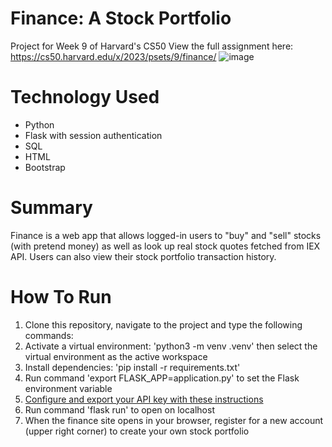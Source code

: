# Finance: A Stock Portfolio
Project for Week 9 of Harvard's CS50
View the full assignment here: https://cs50.harvard.edu/x/2023/psets/9/finance/
![image](https://github.com/muffymn/finance.github.io/assets/110353148/e97ef711-86b0-47e6-8dcd-9241480d0b16)

# Technology Used
* Python
* Flask with session authentication
* SQL
* HTML
* Bootstrap

# Summary 
Finance is a web app that allows logged-in users to "buy" and "sell" stocks (with pretend money) as well as look up real stock quotes fetched from IEX API. Users can also view their stock portfolio transaction history.

# How To Run
1. Clone this repository, navigate to the project and type the following commands:
2. Activate a virtual environment: 'python3 -m venv .venv' then select the virtual environment as the active workspace
3. Install dependencies: 'pip install -r requirements.txt'
4. Run command 'export FLASK_APP=application.py' to set the Flask environment variable
5. [Configure and export your API key with these instructions](https://cs50.harvard.edu/x/2020/tracks/web/finance/#configuring)
6. Run command 'flask run' to open on localhost
7. When the finance site opens in your browser, register for a new account (upper right corner) to create your own stock portfolio

